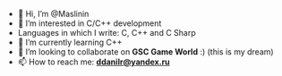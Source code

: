 - 👋 Hi, I’m @Maslinin
- 👀 I’m interested in C/C++ development
- Languages in which I write: C, C++ and C Sharp
- 🌱 I’m currently learning C++
- 💞️ I’m looking to collaborate on **GSC Game World** :) (this is my dream)
- 📫 How to reach me: **ddanilr@yandex.ru**

<!---
Maslinin/Maslinin is a ✨ special ✨ repository because its `README.md` (this file) appears on your GitHub profile.
You can click the Preview link to take a look at your changes.
--->
